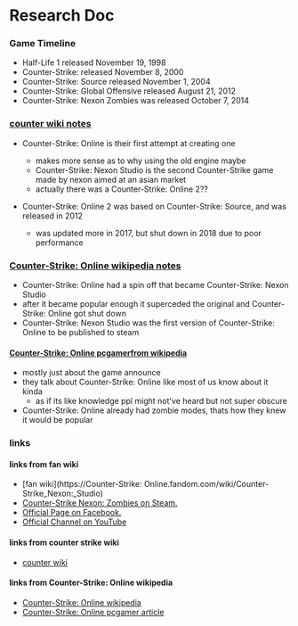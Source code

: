 # Research Doc

### Game Timeline
- Half-Life 1 released November 19, 1998
- Counter-Strike: released November 8, 2000
- Counter-Strike: Source released November 1, 2004
- Counter-Strike: Global Offensive released August 21, 2012
- Counter-Strike: Nexon Zombies was released October 7, 2014

### [counter wiki notes](https://counterstrike.fandom.com/wiki/Counter-Strike_Nexon:_Studio)

- Counter-Strike: Online is their first attempt at creating one 
  - makes more sense as to why using the old engine maybe
  - Counter-Strike: Nexon Studio is the second Counter-Strike game made by nexon aimed at an asian market
  - actually there was a Counter-Strike: Online 2??

- Counter-Strike: Online 2 was based on Counter-Strike: Source, and was released in 2012
  - was updated more in 2017, but shut down in 2018 due to poor performance

### [Counter-Strike: Online wikipedia notes](https://en.wikipedia.org/wiki/Counter-Strike_Online)
- Counter-Strike: Online had a spin off that became Counter-Strike: Nexon Studio 
- after it became popular enough it superceded the original and Counter-Strike: Online got shut down
- Counter-Strike: Nexon Studio was the first version of Counter-Strike: Online to be published to steam 

#### [Counter-Strike: Online pcgamerfrom wikipedia](https://www.pcgamer.com/counter-strike-nexon-zombies-announced-from-the-team-that-brought-you-counter-strike-online/0)
- mostly just about the game announce
- they talk about Counter-Strike: Online like most of us know about it kinda
  - as if its like knowledge ppl might not've heard but not super obscure
- Counter-Strike: Online already had zombie modes, thats how they knew it would be popular 

### links

#### links from fan wiki 
- [fan wiki](https://Counter-Strike: Online.fandom.com/wiki/Counter-Strike_Nexon:_Studio)
- [Counter-Strike Nexon: Zombies on Steam.](http://store.steampowered.com/app/273110/)
- [Official Page on Facebook.](https://www.facebook.com/CSNZ.Official)
- [Official Channel on YouTube](https://www.youtube.com/channel/UCLjo8nVLNm6cfWeimPk3zkA)

#### links from counter strike wiki 
- [counter wiki](https://counterstrike.fandom.com/wiki/Counter-Strike_Nexon:_Studio)

#### links from Counter-Strike: Online wikipedia
- [Counter-Strike: Online wikipedia](https://en.wikipedia.org/wiki/Counter-Strike_Online)
- [Counter-Strike: Online pcgamer article](https://www.pcgamer.com/counter-strike-nexon-zombies-announced-from-the-team-that-brought-you-counter-strike-online/0)
